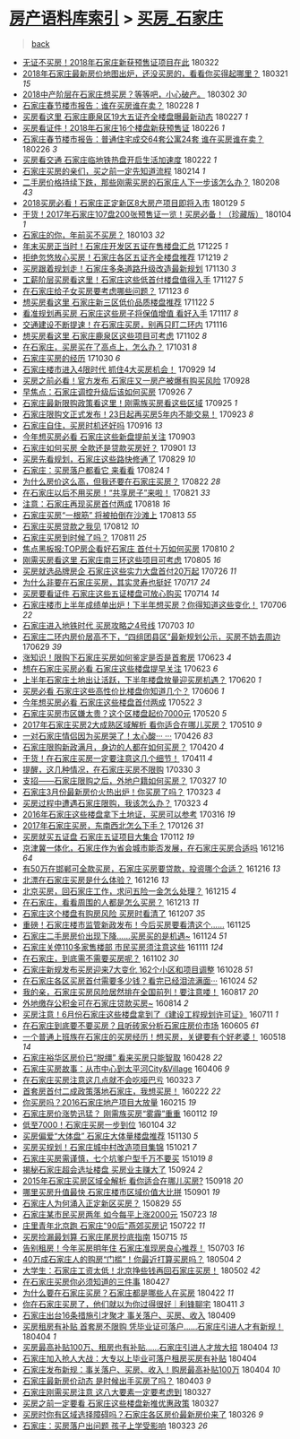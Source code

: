 [房产语料库索引](../../README.md)  > [买房_石家庄](买房_石家庄.md)
====
> [back](../README.md)

- [无证不买房！2018年石家庄新获预售证项目在此](http://jkwz.applinzi.com/ittc/7083289881654854662.html#%E6%97%A0%E8%AF%81%E4%B8%8D%E4%B9%B0%E6%88%BF%EF%BC%812018%E5%B9%B4%E7%9F%B3%E5%AE%B6%E5%BA%84%E6%96%B0%E8%8E%B7%E9%A2%84%E5%94%AE%E8%AF%81%E9%A1%B9%E7%9B%AE%E5%9C%A8%E6%AD%A4) 180322  
- [2018年石家庄最新房价地图出炉，还没买房的，看看你买得起哪里？](http://jkwz.applinzi.com/ittc/7082866276999627792.html#2018%E5%B9%B4%E7%9F%B3%E5%AE%B6%E5%BA%84%E6%9C%80%E6%96%B0%E6%88%BF%E4%BB%B7%E5%9C%B0%E5%9B%BE%E5%87%BA%E7%82%89%EF%BC%8C%E8%BF%98%E6%B2%A1%E4%B9%B0%E6%88%BF%E7%9A%84%EF%BC%8C%E7%9C%8B%E7%9C%8B%E4%BD%A0%E4%B9%B0%E5%BE%97%E8%B5%B7%E5%93%AA%E9%87%8C%EF%BC%9F) 180321 *15* 
- [2018中产阶层在石家庄想买房？等等吧，小心破产。](http://jkwz.applinzi.com/ittc/7075847961949242379.html#2018%E4%B8%AD%E4%BA%A7%E9%98%B6%E5%B1%82%E5%9C%A8%E7%9F%B3%E5%AE%B6%E5%BA%84%E6%83%B3%E4%B9%B0%E6%88%BF%EF%BC%9F%E7%AD%89%E7%AD%89%E5%90%A7%EF%BC%8C%E5%B0%8F%E5%BF%83%E7%A0%B4%E4%BA%A7%E3%80%82) 180302 *30* 
- [石家庄春节楼市报告：谁在买房谁在卖？](http://jkwz.applinzi.com/ittc/7075175558554321931.html#%E7%9F%B3%E5%AE%B6%E5%BA%84%E6%98%A5%E8%8A%82%E6%A5%BC%E5%B8%82%E6%8A%A5%E5%91%8A%EF%BC%9A%E8%B0%81%E5%9C%A8%E4%B9%B0%E6%88%BF%E8%B0%81%E5%9C%A8%E5%8D%96%EF%BC%9F) 180228 *1* 
- [买房看这里 石家庄鹿泉区19大五证齐全楼盘曝最新动态](http://jkwz.applinzi.com/ittc/7074795549620700177.html#%E4%B9%B0%E6%88%BF%E7%9C%8B%E8%BF%99%E9%87%8C+%E7%9F%B3%E5%AE%B6%E5%BA%84%E9%B9%BF%E6%B3%89%E5%8C%BA19%E5%A4%A7%E4%BA%94%E8%AF%81%E9%BD%90%E5%85%A8%E6%A5%BC%E7%9B%98%E6%9B%9D%E6%9C%80%E6%96%B0%E5%8A%A8%E6%80%81) 180227 *1* 
- [买房看证件！2018年石家庄16个楼盘新获预售证](http://jkwz.applinzi.com/ittc/7074337693092021264.html#%E4%B9%B0%E6%88%BF%E7%9C%8B%E8%AF%81%E4%BB%B6%EF%BC%812018%E5%B9%B4%E7%9F%B3%E5%AE%B6%E5%BA%8416%E4%B8%AA%E6%A5%BC%E7%9B%98%E6%96%B0%E8%8E%B7%E9%A2%84%E5%94%AE%E8%AF%81) 180226 *1* 
- [石家庄春节楼市报告：普通住宅成交64套公寓24套 谁在买房谁在卖？](http://jkwz.applinzi.com/ittc/7074291150565671953.html#%E7%9F%B3%E5%AE%B6%E5%BA%84%E6%98%A5%E8%8A%82%E6%A5%BC%E5%B8%82%E6%8A%A5%E5%91%8A%EF%BC%9A%E6%99%AE%E9%80%9A%E4%BD%8F%E5%AE%85%E6%88%90%E4%BA%A464%E5%A5%97%E5%85%AC%E5%AF%9324%E5%A5%97+%E8%B0%81%E5%9C%A8%E4%B9%B0%E6%88%BF%E8%B0%81%E5%9C%A8%E5%8D%96%EF%BC%9F) 180226 *3* 
- [买房看交通 石家庄临地铁热盘开启生活加速度](http://jkwz.applinzi.com/ittc/7072936279027483659.html#%E4%B9%B0%E6%88%BF%E7%9C%8B%E4%BA%A4%E9%80%9A+%E7%9F%B3%E5%AE%B6%E5%BA%84%E4%B8%B4%E5%9C%B0%E9%93%81%E7%83%AD%E7%9B%98%E5%BC%80%E5%90%AF%E7%94%9F%E6%B4%BB%E5%8A%A0%E9%80%9F%E5%BA%A6) 180222 *1* 
- [石家庄买房的亲们，买之前一定先知道流程](http://jkwz.applinzi.com/ittc/7069974461791339537.html#%E7%9F%B3%E5%AE%B6%E5%BA%84%E4%B9%B0%E6%88%BF%E7%9A%84%E4%BA%B2%E4%BB%AC%EF%BC%8C%E4%B9%B0%E4%B9%8B%E5%89%8D%E4%B8%80%E5%AE%9A%E5%85%88%E7%9F%A5%E9%81%93%E6%B5%81%E7%A8%8B) 180214 *1* 
- [二手房价格持续下跌，那些刚需买房的石家庄人下一步该怎么办？](http://jkwz.applinzi.com/ittc/7067826063478883339.html#%E4%BA%8C%E6%89%8B%E6%88%BF%E4%BB%B7%E6%A0%BC%E6%8C%81%E7%BB%AD%E4%B8%8B%E8%B7%8C%EF%BC%8C%E9%82%A3%E4%BA%9B%E5%88%9A%E9%9C%80%E4%B9%B0%E6%88%BF%E7%9A%84%E7%9F%B3%E5%AE%B6%E5%BA%84%E4%BA%BA%E4%B8%8B%E4%B8%80%E6%AD%A5%E8%AF%A5%E6%80%8E%E4%B9%88%E5%8A%9E%EF%BC%9F) 180208 *43* 
- [2018买房必看！石家庄正定新区8大房产项目即将入市](http://jkwz.applinzi.com/ittc/7064023277398131719.html#2018%E4%B9%B0%E6%88%BF%E5%BF%85%E7%9C%8B%EF%BC%81%E7%9F%B3%E5%AE%B6%E5%BA%84%E6%AD%A3%E5%AE%9A%E6%96%B0%E5%8C%BA8%E5%A4%A7%E6%88%BF%E4%BA%A7%E9%A1%B9%E7%9B%AE%E5%8D%B3%E5%B0%86%E5%85%A5%E5%B8%82) 180129 *5* 
- [干货！2017年石家庄107盘200张预售证一览！买房必备！（珍藏版）](http://jkwz.applinzi.com/ittc/7054683181431653382.html#%E5%B9%B2%E8%B4%A7%EF%BC%812017%E5%B9%B4%E7%9F%B3%E5%AE%B6%E5%BA%84107%E7%9B%98200%E5%BC%A0%E9%A2%84%E5%94%AE%E8%AF%81%E4%B8%80%E8%A7%88%EF%BC%81%E4%B9%B0%E6%88%BF%E5%BF%85%E5%A4%87%EF%BC%81%EF%BC%88%E7%8F%8D%E8%97%8F%E7%89%88%EF%BC%89) 180104 *1* 
- [石家庄的你，年前买不买房？](http://jkwz.applinzi.com/ittc/7054244604361049094.html#%E7%9F%B3%E5%AE%B6%E5%BA%84%E7%9A%84%E4%BD%A0%EF%BC%8C%E5%B9%B4%E5%89%8D%E4%B9%B0%E4%B8%8D%E4%B9%B0%E6%88%BF%EF%BC%9F) 180103 *32* 
- [年末买房正当时！石家庄开发区五证在售楼盘汇总](http://jkwz.applinzi.com/ittc/7051070859677008912.html#%E5%B9%B4%E6%9C%AB%E4%B9%B0%E6%88%BF%E6%AD%A3%E5%BD%93%E6%97%B6%EF%BC%81%E7%9F%B3%E5%AE%B6%E5%BA%84%E5%BC%80%E5%8F%91%E5%8C%BA%E4%BA%94%E8%AF%81%E5%9C%A8%E5%94%AE%E6%A5%BC%E7%9B%98%E6%B1%87%E6%80%BB) 171225 *1* 
- [拒绝忽悠放心买房！石家庄各区五证齐全楼盘推荐](http://jkwz.applinzi.com/ittc/7048823679004181521.html#%E6%8B%92%E7%BB%9D%E5%BF%BD%E6%82%A0%E6%94%BE%E5%BF%83%E4%B9%B0%E6%88%BF%EF%BC%81%E7%9F%B3%E5%AE%B6%E5%BA%84%E5%90%84%E5%8C%BA%E4%BA%94%E8%AF%81%E9%BD%90%E5%85%A8%E6%A5%BC%E7%9B%98%E6%8E%A8%E8%8D%90) 171219 *2* 
- [买房跟着规划走！石家庄多条道路升级改造最新规划](http://jkwz.applinzi.com/ittc/7041628067288581136.html#%E4%B9%B0%E6%88%BF%E8%B7%9F%E7%9D%80%E8%A7%84%E5%88%92%E8%B5%B0%EF%BC%81%E7%9F%B3%E5%AE%B6%E5%BA%84%E5%A4%9A%E6%9D%A1%E9%81%93%E8%B7%AF%E5%8D%87%E7%BA%A7%E6%94%B9%E9%80%A0%E6%9C%80%E6%96%B0%E8%A7%84%E5%88%92) 171130 *3* 
- [工薪阶层买房看这里！石家庄这些低首付楼盘值得入手](http://jkwz.applinzi.com/ittc/7040655560427439121.html#%E5%B7%A5%E8%96%AA%E9%98%B6%E5%B1%82%E4%B9%B0%E6%88%BF%E7%9C%8B%E8%BF%99%E9%87%8C%EF%BC%81%E7%9F%B3%E5%AE%B6%E5%BA%84%E8%BF%99%E4%BA%9B%E4%BD%8E%E9%A6%96%E4%BB%98%E6%A5%BC%E7%9B%98%E5%80%BC%E5%BE%97%E5%85%A5%E6%89%8B) 171127 *5* 
- [在石家庄给子女买房要考虑哪些问题？](http://jkwz.applinzi.com/ittc/7039083293742466065.html#%E5%9C%A8%E7%9F%B3%E5%AE%B6%E5%BA%84%E7%BB%99%E5%AD%90%E5%A5%B3%E4%B9%B0%E6%88%BF%E8%A6%81%E8%80%83%E8%99%91%E5%93%AA%E4%BA%9B%E9%97%AE%E9%A2%98%EF%BC%9F) 171123 *6* 
- [想买房看这里 石家庄新三区低价品质楼盘推荐](http://jkwz.applinzi.com/ittc/7038704597034599440.html#%E6%83%B3%E4%B9%B0%E6%88%BF%E7%9C%8B%E8%BF%99%E9%87%8C+%E7%9F%B3%E5%AE%B6%E5%BA%84%E6%96%B0%E4%B8%89%E5%8C%BA%E4%BD%8E%E4%BB%B7%E5%93%81%E8%B4%A8%E6%A5%BC%E7%9B%98%E6%8E%A8%E8%8D%90) 171122 *5* 
- [看准规划再买房 石家庄这些房子将保值增值 看好入手](http://jkwz.applinzi.com/ittc/7036881013102347280.html#%E7%9C%8B%E5%87%86%E8%A7%84%E5%88%92%E5%86%8D%E4%B9%B0%E6%88%BF+%E7%9F%B3%E5%AE%B6%E5%BA%84%E8%BF%99%E4%BA%9B%E6%88%BF%E5%AD%90%E5%B0%86%E4%BF%9D%E5%80%BC%E5%A2%9E%E5%80%BC+%E7%9C%8B%E5%A5%BD%E5%85%A5%E6%89%8B) 171117 *8* 
- [交通建设不断提速！在石家庄买房，别再只盯二环内](http://jkwz.applinzi.com/ittc/7036427613516596241.html#%E4%BA%A4%E9%80%9A%E5%BB%BA%E8%AE%BE%E4%B8%8D%E6%96%AD%E6%8F%90%E9%80%9F%EF%BC%81%E5%9C%A8%E7%9F%B3%E5%AE%B6%E5%BA%84%E4%B9%B0%E6%88%BF%EF%BC%8C%E5%88%AB%E5%86%8D%E5%8F%AA%E7%9B%AF%E4%BA%8C%E7%8E%AF%E5%86%85) 171116  
- [想买房看这里 石家庄鹿泉区这些项目可考虑](http://jkwz.applinzi.com/ittc/7031382784877265937.html#%E6%83%B3%E4%B9%B0%E6%88%BF%E7%9C%8B%E8%BF%99%E9%87%8C+%E7%9F%B3%E5%AE%B6%E5%BA%84%E9%B9%BF%E6%B3%89%E5%8C%BA%E8%BF%99%E4%BA%9B%E9%A1%B9%E7%9B%AE%E5%8F%AF%E8%80%83%E8%99%91) 171102 *8* 
- [在石家庄，买房买在了高点上，怎么办？](http://jkwz.applinzi.com/ittc/7030523857461576721.html#%E5%9C%A8%E7%9F%B3%E5%AE%B6%E5%BA%84%EF%BC%8C%E4%B9%B0%E6%88%BF%E4%B9%B0%E5%9C%A8%E4%BA%86%E9%AB%98%E7%82%B9%E4%B8%8A%EF%BC%8C%E6%80%8E%E4%B9%88%E5%8A%9E%EF%BC%9F) 171031 *8* 
- [石家庄买房的经历](http://jkwz.applinzi.com/ittc/7030349481399288848.html#%E7%9F%B3%E5%AE%B6%E5%BA%84%E4%B9%B0%E6%88%BF%E7%9A%84%E7%BB%8F%E5%8E%86) 171030 *6* 
- [石家庄楼市进入4限时代 抓住4大买房机会！](http://jkwz.applinzi.com/ittc/7018655779543057425.html#%E7%9F%B3%E5%AE%B6%E5%BA%84%E6%A5%BC%E5%B8%82%E8%BF%9B%E5%85%A54%E9%99%90%E6%97%B6%E4%BB%A3+%E6%8A%93%E4%BD%8F4%E5%A4%A7%E4%B9%B0%E6%88%BF%E6%9C%BA%E4%BC%9A%EF%BC%81) 170929 *14* 
- [买房之前必看！官方发布 石家庄又一房产被爆有购买风险](http://jkwz.applinzi.com/ittc/7018362919048446992.html#%E4%B9%B0%E6%88%BF%E4%B9%8B%E5%89%8D%E5%BF%85%E7%9C%8B%EF%BC%81%E5%AE%98%E6%96%B9%E5%8F%91%E5%B8%83+%E7%9F%B3%E5%AE%B6%E5%BA%84%E5%8F%88%E4%B8%80%E6%88%BF%E4%BA%A7%E8%A2%AB%E7%88%86%E6%9C%89%E8%B4%AD%E4%B9%B0%E9%A3%8E%E9%99%A9) 170928  
- [早焦点：石家庄调控升级后该如何买房](http://jkwz.applinzi.com/ittc/7017545201953014801.html#%E6%97%A9%E7%84%A6%E7%82%B9%EF%BC%9A%E7%9F%B3%E5%AE%B6%E5%BA%84%E8%B0%83%E6%8E%A7%E5%8D%87%E7%BA%A7%E5%90%8E%E8%AF%A5%E5%A6%82%E4%BD%95%E4%B9%B0%E6%88%BF) 170926 *7* 
- [石家庄最新限购政策看这里！刚需族买房看这些区域](http://jkwz.applinzi.com/ittc/7017145900588336145.html#%E7%9F%B3%E5%AE%B6%E5%BA%84%E6%9C%80%E6%96%B0%E9%99%90%E8%B4%AD%E6%94%BF%E7%AD%96%E7%9C%8B%E8%BF%99%E9%87%8C%EF%BC%81%E5%88%9A%E9%9C%80%E6%97%8F%E4%B9%B0%E6%88%BF%E7%9C%8B%E8%BF%99%E4%BA%9B%E5%8C%BA%E5%9F%9F) 170925 *1* 
- [石家庄限购文正式发布！23日起再买房5年内不能交易！](http://jkwz.applinzi.com/ittc/7016568967454524432.html#%E7%9F%B3%E5%AE%B6%E5%BA%84%E9%99%90%E8%B4%AD%E6%96%87%E6%AD%A3%E5%BC%8F%E5%8F%91%E5%B8%83%EF%BC%8123%E6%97%A5%E8%B5%B7%E5%86%8D%E4%B9%B0%E6%88%BF5%E5%B9%B4%E5%86%85%E4%B8%8D%E8%83%BD%E4%BA%A4%E6%98%93%EF%BC%81) 170923 *8* 
- [石家庄自住，买房时机还好吗](http://jkwz.applinzi.com/ittc/7014016993924219920.html#%E7%9F%B3%E5%AE%B6%E5%BA%84%E8%87%AA%E4%BD%8F%EF%BC%8C%E4%B9%B0%E6%88%BF%E6%97%B6%E6%9C%BA%E8%BF%98%E5%A5%BD%E5%90%97) 170916 *13* 
- [今年想买房必看 石家庄这些新盘提前关注](http://jkwz.applinzi.com/ittc/7009014442472506385.html#%E4%BB%8A%E5%B9%B4%E6%83%B3%E4%B9%B0%E6%88%BF%E5%BF%85%E7%9C%8B+%E7%9F%B3%E5%AE%B6%E5%BA%84%E8%BF%99%E4%BA%9B%E6%96%B0%E7%9B%98%E6%8F%90%E5%89%8D%E5%85%B3%E6%B3%A8) 170903  
- [石家庄如何买房 全款还是贷款买房好？](http://jkwz.applinzi.com/ittc/7008393171103646737.html#%E7%9F%B3%E5%AE%B6%E5%BA%84%E5%A6%82%E4%BD%95%E4%B9%B0%E6%88%BF+%E5%85%A8%E6%AC%BE%E8%BF%98%E6%98%AF%E8%B4%B7%E6%AC%BE%E4%B9%B0%E6%88%BF%E5%A5%BD%EF%BC%9F) 170901 *13* 
- [买房先看规划，石家庄这些路快修通了](http://jkwz.applinzi.com/ittc/7007245086583424016.html#%E4%B9%B0%E6%88%BF%E5%85%88%E7%9C%8B%E8%A7%84%E5%88%92%EF%BC%8C%E7%9F%B3%E5%AE%B6%E5%BA%84%E8%BF%99%E4%BA%9B%E8%B7%AF%E5%BF%AB%E4%BF%AE%E9%80%9A%E4%BA%86) 170829 *10* 
- [石家庄：买房落户都看它 来看看](http://jkwz.applinzi.com/ittc/7005344448979141648.html#%E7%9F%B3%E5%AE%B6%E5%BA%84%EF%BC%9A%E4%B9%B0%E6%88%BF%E8%90%BD%E6%88%B7%E9%83%BD%E7%9C%8B%E5%AE%83+%E6%9D%A5%E7%9C%8B%E7%9C%8B) 170824 *1* 
- [为什么房价这么高，但我还要在石家庄买房？](http://jkwz.applinzi.com/ittc/7004642957234537489.html#%E4%B8%BA%E4%BB%80%E4%B9%88%E6%88%BF%E4%BB%B7%E8%BF%99%E4%B9%88%E9%AB%98%EF%BC%8C%E4%BD%86%E6%88%91%E8%BF%98%E8%A6%81%E5%9C%A8%E7%9F%B3%E5%AE%B6%E5%BA%84%E4%B9%B0%E6%88%BF%EF%BC%9F) 170822 *28* 
- [在石家庄以后不用买房！“共享房子”来啦！](http://jkwz.applinzi.com/ittc/7004292063057937424.html#%E5%9C%A8%E7%9F%B3%E5%AE%B6%E5%BA%84%E4%BB%A5%E5%90%8E%E4%B8%8D%E7%94%A8%E4%B9%B0%E6%88%BF%EF%BC%81%E2%80%9C%E5%85%B1%E4%BA%AB%E6%88%BF%E5%AD%90%E2%80%9D%E6%9D%A5%E5%95%A6%EF%BC%81) 170821 *33* 
- [注意：石家庄再现买房首付两成](http://jkwz.applinzi.com/ittc/7003106084565550096.html#%E6%B3%A8%E6%84%8F%EF%BC%9A%E7%9F%B3%E5%AE%B6%E5%BA%84%E5%86%8D%E7%8E%B0%E4%B9%B0%E6%88%BF%E9%A6%96%E4%BB%98%E4%B8%A4%E6%88%90) 170818 *16* 
- [石家庄买房“一根筋” 将被拍倒在沙滩上](http://jkwz.applinzi.com/ittc/7001270247678805008.html#%E7%9F%B3%E5%AE%B6%E5%BA%84%E4%B9%B0%E6%88%BF%E2%80%9C%E4%B8%80%E6%A0%B9%E7%AD%8B%E2%80%9D+%E5%B0%86%E8%A2%AB%E6%8B%8D%E5%80%92%E5%9C%A8%E6%B2%99%E6%BB%A9%E4%B8%8A) 170813 *55* 
- [石家庄买房贷款之我见](http://jkwz.applinzi.com/ittc/7000579756599542801.html#%E7%9F%B3%E5%AE%B6%E5%BA%84%E4%B9%B0%E6%88%BF%E8%B4%B7%E6%AC%BE%E4%B9%8B%E6%88%91%E8%A7%81) 170812 *10* 
- [石家庄买房到时候了吗？](http://jkwz.applinzi.com/ittc/7000552840928691216.html#%E7%9F%B3%E5%AE%B6%E5%BA%84%E4%B9%B0%E6%88%BF%E5%88%B0%E6%97%B6%E5%80%99%E4%BA%86%E5%90%97%EF%BC%9F) 170811 *25* 
- [焦点黑板报:TOP房企看好石家庄 首付十万如何买房](http://jkwz.applinzi.com/ittc/7000217709126878224.html#%E7%84%A6%E7%82%B9%E9%BB%91%E6%9D%BF%E6%8A%A5%3ATOP%E6%88%BF%E4%BC%81%E7%9C%8B%E5%A5%BD%E7%9F%B3%E5%AE%B6%E5%BA%84+%E9%A6%96%E4%BB%98%E5%8D%81%E4%B8%87%E5%A6%82%E4%BD%95%E4%B9%B0%E6%88%BF) 170810 *2* 
- [刚需买房看这里 石家庄南三环这些项目可考虑](http://jkwz.applinzi.com/ittc/6998329826132624401.html#%E5%88%9A%E9%9C%80%E4%B9%B0%E6%88%BF%E7%9C%8B%E8%BF%99%E9%87%8C+%E7%9F%B3%E5%AE%B6%E5%BA%84%E5%8D%97%E4%B8%89%E7%8E%AF%E8%BF%99%E4%BA%9B%E9%A1%B9%E7%9B%AE%E5%8F%AF%E8%80%83%E8%99%91) 170805 *16* 
- [买房就选品牌房企 石家庄这些实力大盘首付20万起](http://jkwz.applinzi.com/ittc/6994619226013565968.html#%E4%B9%B0%E6%88%BF%E5%B0%B1%E9%80%89%E5%93%81%E7%89%8C%E6%88%BF%E4%BC%81+%E7%9F%B3%E5%AE%B6%E5%BA%84%E8%BF%99%E4%BA%9B%E5%AE%9E%E5%8A%9B%E5%A4%A7%E7%9B%98%E9%A6%96%E4%BB%9820%E4%B8%87%E8%B5%B7) 170726 *11* 
- [为什么非要在石家庄买房，其实灵寿也挺好](http://jkwz.applinzi.com/ittc/6991253666571748368.html#%E4%B8%BA%E4%BB%80%E4%B9%88%E9%9D%9E%E8%A6%81%E5%9C%A8%E7%9F%B3%E5%AE%B6%E5%BA%84%E4%B9%B0%E6%88%BF%EF%BC%8C%E5%85%B6%E5%AE%9E%E7%81%B5%E5%AF%BF%E4%B9%9F%E6%8C%BA%E5%A5%BD) 170717 *24* 
- [买房要看证件 石家庄这些五证楼盘可放心购买](http://jkwz.applinzi.com/ittc/6990090787621438481.html#%E4%B9%B0%E6%88%BF%E8%A6%81%E7%9C%8B%E8%AF%81%E4%BB%B6+%E7%9F%B3%E5%AE%B6%E5%BA%84%E8%BF%99%E4%BA%9B%E4%BA%94%E8%AF%81%E6%A5%BC%E7%9B%98%E5%8F%AF%E6%94%BE%E5%BF%83%E8%B4%AD%E4%B9%B0) 170714 *14* 
- [石家庄楼市上半年成绩单出炉！下半年想买房？你得知道这些变化！](http://jkwz.applinzi.com/ittc/6987148999654900752.html#%E7%9F%B3%E5%AE%B6%E5%BA%84%E6%A5%BC%E5%B8%82%E4%B8%8A%E5%8D%8A%E5%B9%B4%E6%88%90%E7%BB%A9%E5%8D%95%E5%87%BA%E7%82%89%EF%BC%81%E4%B8%8B%E5%8D%8A%E5%B9%B4%E6%83%B3%E4%B9%B0%E6%88%BF%EF%BC%9F%E4%BD%A0%E5%BE%97%E7%9F%A5%E9%81%93%E8%BF%99%E4%BA%9B%E5%8F%98%E5%8C%96%EF%BC%81) 170706 *22* 
- [石家庄进入地铁时代 买房攻略之4号线](http://jkwz.applinzi.com/ittc/6985856083103843332.html#%E7%9F%B3%E5%AE%B6%E5%BA%84%E8%BF%9B%E5%85%A5%E5%9C%B0%E9%93%81%E6%97%B6%E4%BB%A3+%E4%B9%B0%E6%88%BF%E6%94%BB%E7%95%A5%E4%B9%8B4%E5%8F%B7%E7%BA%BF) 170703 *10* 
- [石家庄二环内房价居高不下，“四组团县区”最新规划公示，买房不妨去周边](http://jkwz.applinzi.com/ittc/6984524784367830020.html#%E7%9F%B3%E5%AE%B6%E5%BA%84%E4%BA%8C%E7%8E%AF%E5%86%85%E6%88%BF%E4%BB%B7%E5%B1%85%E9%AB%98%E4%B8%8D%E4%B8%8B%EF%BC%8C%E2%80%9C%E5%9B%9B%E7%BB%84%E5%9B%A2%E5%8E%BF%E5%8C%BA%E2%80%9D%E6%9C%80%E6%96%B0%E8%A7%84%E5%88%92%E5%85%AC%E7%A4%BA%EF%BC%8C%E4%B9%B0%E6%88%BF%E4%B8%8D%E5%A6%A8%E5%8E%BB%E5%91%A8%E8%BE%B9) 170629 *39* 
- [涨知识！限购下石家庄买房如何鉴定是否是首套房](http://jkwz.applinzi.com/ittc/6982394027126031364.html#%E6%B6%A8%E7%9F%A5%E8%AF%86%EF%BC%81%E9%99%90%E8%B4%AD%E4%B8%8B%E7%9F%B3%E5%AE%B6%E5%BA%84%E4%B9%B0%E6%88%BF%E5%A6%82%E4%BD%95%E9%89%B4%E5%AE%9A%E6%98%AF%E5%90%A6%E6%98%AF%E9%A6%96%E5%A5%97%E6%88%BF) 170623 *4* 
- [想在石家庄买房必看 石家庄这些楼盘提早关注](http://jkwz.applinzi.com/ittc/6982286542872511492.html#%E6%83%B3%E5%9C%A8%E7%9F%B3%E5%AE%B6%E5%BA%84%E4%B9%B0%E6%88%BF%E5%BF%85%E7%9C%8B+%E7%9F%B3%E5%AE%B6%E5%BA%84%E8%BF%99%E4%BA%9B%E6%A5%BC%E7%9B%98%E6%8F%90%E6%97%A9%E5%85%B3%E6%B3%A8) 170623 *6* 
- [上半年石家庄土地出让活跃，下半年楼盘放量迎买房机遇？](http://jkwz.applinzi.com/ittc/6981300683331339269.html#%E4%B8%8A%E5%8D%8A%E5%B9%B4%E7%9F%B3%E5%AE%B6%E5%BA%84%E5%9C%9F%E5%9C%B0%E5%87%BA%E8%AE%A9%E6%B4%BB%E8%B7%83%EF%BC%8C%E4%B8%8B%E5%8D%8A%E5%B9%B4%E6%A5%BC%E7%9B%98%E6%94%BE%E9%87%8F%E8%BF%8E%E4%B9%B0%E6%88%BF%E6%9C%BA%E9%81%87%EF%BC%9F) 170620 *1* 
- [买房必看 石家庄这些高性价比楼盘你知道几个？](http://jkwz.applinzi.com/ittc/6975987835772339205.html#%E4%B9%B0%E6%88%BF%E5%BF%85%E7%9C%8B+%E7%9F%B3%E5%AE%B6%E5%BA%84%E8%BF%99%E4%BA%9B%E9%AB%98%E6%80%A7%E4%BB%B7%E6%AF%94%E6%A5%BC%E7%9B%98%E4%BD%A0%E7%9F%A5%E9%81%93%E5%87%A0%E4%B8%AA%EF%BC%9F) 170606 *1* 
- [今年想买房必看 石家庄这些楼盘首付两成](http://jkwz.applinzi.com/ittc/6970409172850967557.html#%E4%BB%8A%E5%B9%B4%E6%83%B3%E4%B9%B0%E6%88%BF%E5%BF%85%E7%9C%8B+%E7%9F%B3%E5%AE%B6%E5%BA%84%E8%BF%99%E4%BA%9B%E6%A5%BC%E7%9B%98%E9%A6%96%E4%BB%98%E4%B8%A4%E6%88%90) 170522 *3* 
- [石家庄买房市区嫌太贵？这个区楼盘起价7000元](http://jkwz.applinzi.com/ittc/6969654978950988804.html#%E7%9F%B3%E5%AE%B6%E5%BA%84%E4%B9%B0%E6%88%BF%E5%B8%82%E5%8C%BA%E5%AB%8C%E5%A4%AA%E8%B4%B5%EF%BC%9F%E8%BF%99%E4%B8%AA%E5%8C%BA%E6%A5%BC%E7%9B%98%E8%B5%B7%E4%BB%B77000%E5%85%83) 170520 *5* 
- [2017年石家庄买房2大成熟区域解析 看你适合在哪儿买房？](http://jkwz.applinzi.com/ittc/6966044522814374917.html#2017%E5%B9%B4%E7%9F%B3%E5%AE%B6%E5%BA%84%E4%B9%B0%E6%88%BF2%E5%A4%A7%E6%88%90%E7%86%9F%E5%8C%BA%E5%9F%9F%E8%A7%A3%E6%9E%90+%E7%9C%8B%E4%BD%A0%E9%80%82%E5%90%88%E5%9C%A8%E5%93%AA%E5%84%BF%E4%B9%B0%E6%88%BF%EF%BC%9F) 170510 *9* 
- [一对石家庄情侣因为买房哭了！太心酸··· ···](http://jkwz.applinzi.com/ittc/6960900604137325573.html#%E4%B8%80%E5%AF%B9%E7%9F%B3%E5%AE%B6%E5%BA%84%E6%83%85%E4%BE%A3%E5%9B%A0%E4%B8%BA%E4%B9%B0%E6%88%BF%E5%93%AD%E4%BA%86%EF%BC%81%E5%A4%AA%E5%BF%83%E9%85%B8%C2%B7%C2%B7%C2%B7+%C2%B7%C2%B7%C2%B7) 170426 *83* 
- [石家庄限购新政满月，身边的人都在如何买房？](http://jkwz.applinzi.com/ittc/6958565469417112580.html#%E7%9F%B3%E5%AE%B6%E5%BA%84%E9%99%90%E8%B4%AD%E6%96%B0%E6%94%BF%E6%BB%A1%E6%9C%88%EF%BC%8C%E8%BA%AB%E8%BE%B9%E7%9A%84%E4%BA%BA%E9%83%BD%E5%9C%A8%E5%A6%82%E4%BD%95%E4%B9%B0%E6%88%BF%EF%BC%9F) 170420 *4* 
- [干货！在石家庄买房一定要注意这几个细节！](http://jkwz.applinzi.com/ittc/6955221469578658821.html#%E5%B9%B2%E8%B4%A7%EF%BC%81%E5%9C%A8%E7%9F%B3%E5%AE%B6%E5%BA%84%E4%B9%B0%E6%88%BF%E4%B8%80%E5%AE%9A%E8%A6%81%E6%B3%A8%E6%84%8F%E8%BF%99%E5%87%A0%E4%B8%AA%E7%BB%86%E8%8A%82%EF%BC%81) 170411 *4* 
- [提醒，这几种情况，在石家庄买房不限购](http://jkwz.applinzi.com/ittc/6950782153418867716.html#%E6%8F%90%E9%86%92%EF%BC%8C%E8%BF%99%E5%87%A0%E7%A7%8D%E6%83%85%E5%86%B5%EF%BC%8C%E5%9C%A8%E7%9F%B3%E5%AE%B6%E5%BA%84%E4%B9%B0%E6%88%BF%E4%B8%8D%E9%99%90%E8%B4%AD) 170330 *3* 
- [支招——石家庄限购之后，外地户籍如何买房？](http://jkwz.applinzi.com/ittc/6949653161563390981.html#%E6%94%AF%E6%8B%9B%E2%80%94%E2%80%94%E7%9F%B3%E5%AE%B6%E5%BA%84%E9%99%90%E8%B4%AD%E4%B9%8B%E5%90%8E%EF%BC%8C%E5%A4%96%E5%9C%B0%E6%88%B7%E7%B1%8D%E5%A6%82%E4%BD%95%E4%B9%B0%E6%88%BF%EF%BC%9F) 170327 *10* 
- [石家庄3月份最新房价火热出炉！你买房了吗？](http://jkwz.applinzi.com/ittc/6948277036899632133.html#%E7%9F%B3%E5%AE%B6%E5%BA%843%E6%9C%88%E4%BB%BD%E6%9C%80%E6%96%B0%E6%88%BF%E4%BB%B7%E7%81%AB%E7%83%AD%E5%87%BA%E7%82%89%EF%BC%81%E4%BD%A0%E4%B9%B0%E6%88%BF%E4%BA%86%E5%90%97%EF%BC%9F) 170323 *4* 
- [买房过程中遭遇石家庄限购，我该怎么办？](http://jkwz.applinzi.com/ittc/6948146393234539525.html#%E4%B9%B0%E6%88%BF%E8%BF%87%E7%A8%8B%E4%B8%AD%E9%81%AD%E9%81%87%E7%9F%B3%E5%AE%B6%E5%BA%84%E9%99%90%E8%B4%AD%EF%BC%8C%E6%88%91%E8%AF%A5%E6%80%8E%E4%B9%88%E5%8A%9E%EF%BC%9F) 170323 *4* 
- [2016年石家庄这些楼盘拿下土地证，买房可以参考](http://jkwz.applinzi.com/ittc/6945585116792488965.html#2016%E5%B9%B4%E7%9F%B3%E5%AE%B6%E5%BA%84%E8%BF%99%E4%BA%9B%E6%A5%BC%E7%9B%98%E6%8B%BF%E4%B8%8B%E5%9C%9F%E5%9C%B0%E8%AF%81%EF%BC%8C%E4%B9%B0%E6%88%BF%E5%8F%AF%E4%BB%A5%E5%8F%82%E8%80%83) 170316 *19* 
- [2017年石家庄买房，东南西北怎么下手？](http://jkwz.applinzi.com/ittc/6927421349323867141.html#2017%E5%B9%B4%E7%9F%B3%E5%AE%B6%E5%BA%84%E4%B9%B0%E6%88%BF%EF%BC%8C%E4%B8%9C%E5%8D%97%E8%A5%BF%E5%8C%97%E6%80%8E%E4%B9%88%E4%B8%8B%E6%89%8B%EF%BC%9F) 170126 *31* 
- [买房就买五证盘 石家庄五证项目大集合](http://jkwz.applinzi.com/ittc/6922173473794556932.html#%E4%B9%B0%E6%88%BF%E5%B0%B1%E4%B9%B0%E4%BA%94%E8%AF%81%E7%9B%98+%E7%9F%B3%E5%AE%B6%E5%BA%84%E4%BA%94%E8%AF%81%E9%A1%B9%E7%9B%AE%E5%A4%A7%E9%9B%86%E5%90%88) 170112 *19* 
- [京津冀一体化，石家庄作为省会城市能否发展，在石家庄买房合适吗](http://jkwz.applinzi.com/ittc/6912174522320290821.html#%E4%BA%AC%E6%B4%A5%E5%86%80%E4%B8%80%E4%BD%93%E5%8C%96%EF%BC%8C%E7%9F%B3%E5%AE%B6%E5%BA%84%E4%BD%9C%E4%B8%BA%E7%9C%81%E4%BC%9A%E5%9F%8E%E5%B8%82%E8%83%BD%E5%90%A6%E5%8F%91%E5%B1%95%EF%BC%8C%E5%9C%A8%E7%9F%B3%E5%AE%B6%E5%BA%84%E4%B9%B0%E6%88%BF%E5%90%88%E9%80%82%E5%90%97) 161216 *64* 
- [有50万在邯郸可全款买房，石家庄买房要贷款，投资哪个合适？](http://jkwz.applinzi.com/ittc/6912172979177128965.html#%E6%9C%8950%E4%B8%87%E5%9C%A8%E9%82%AF%E9%83%B8%E5%8F%AF%E5%85%A8%E6%AC%BE%E4%B9%B0%E6%88%BF%EF%BC%8C%E7%9F%B3%E5%AE%B6%E5%BA%84%E4%B9%B0%E6%88%BF%E8%A6%81%E8%B4%B7%E6%AC%BE%EF%BC%8C%E6%8A%95%E8%B5%84%E5%93%AA%E4%B8%AA%E5%90%88%E9%80%82%EF%BC%9F) 161216 *13* 
- [北漂在石家庄买房是什么体验？](http://jkwz.applinzi.com/ittc/6912172185631589380.html#%E5%8C%97%E6%BC%82%E5%9C%A8%E7%9F%B3%E5%AE%B6%E5%BA%84%E4%B9%B0%E6%88%BF%E6%98%AF%E4%BB%80%E4%B9%88%E4%BD%93%E9%AA%8C%EF%BC%9F) 161216 *13* 
- [北京买房，回石家庄工作，求问五险一金怎么处理？](http://jkwz.applinzi.com/ittc/6911812406744712196.html#%E5%8C%97%E4%BA%AC%E4%B9%B0%E6%88%BF%EF%BC%8C%E5%9B%9E%E7%9F%B3%E5%AE%B6%E5%BA%84%E5%B7%A5%E4%BD%9C%EF%BC%8C%E6%B1%82%E9%97%AE%E4%BA%94%E9%99%A9%E4%B8%80%E9%87%91%E6%80%8E%E4%B9%88%E5%A4%84%E7%90%86%EF%BC%9F) 161215 *4* 
- [在石家庄，看看周围的人都是怎么买房？](http://jkwz.applinzi.com/ittc/6911152004339860485.html#%E5%9C%A8%E7%9F%B3%E5%AE%B6%E5%BA%84%EF%BC%8C%E7%9C%8B%E7%9C%8B%E5%91%A8%E5%9B%B4%E7%9A%84%E4%BA%BA%E9%83%BD%E6%98%AF%E6%80%8E%E4%B9%88%E4%B9%B0%E6%88%BF%EF%BC%9F) 161213 *11* 
- [石家庄这个楼盘有购房风险 买房时看清了](http://jkwz.applinzi.com/ittc/6909012648812610565.html#%E7%9F%B3%E5%AE%B6%E5%BA%84%E8%BF%99%E4%B8%AA%E6%A5%BC%E7%9B%98%E6%9C%89%E8%B4%AD%E6%88%BF%E9%A3%8E%E9%99%A9+%E4%B9%B0%E6%88%BF%E6%97%B6%E7%9C%8B%E6%B8%85%E4%BA%86) 161207 *35* 
- [重磅！石家庄楼市监管新政发布！今后买房要看清这个……](http://jkwz.applinzi.com/ittc/6904391307534795780.html#%E9%87%8D%E7%A3%85%EF%BC%81%E7%9F%B3%E5%AE%B6%E5%BA%84%E6%A5%BC%E5%B8%82%E7%9B%91%E7%AE%A1%E6%96%B0%E6%94%BF%E5%8F%91%E5%B8%83%EF%BC%81%E4%BB%8A%E5%90%8E%E4%B9%B0%E6%88%BF%E8%A6%81%E7%9C%8B%E6%B8%85%E8%BF%99%E4%B8%AA%E2%80%A6%E2%80%A6) 161125  
- [石家庄二手房房价出现下降……买房买的是机遇~](http://jkwz.applinzi.com/ittc/6904057889458488325.html#%E7%9F%B3%E5%AE%B6%E5%BA%84%E4%BA%8C%E6%89%8B%E6%88%BF%E6%88%BF%E4%BB%B7%E5%87%BA%E7%8E%B0%E4%B8%8B%E9%99%8D%E2%80%A6%E2%80%A6%E4%B9%B0%E6%88%BF%E4%B9%B0%E7%9A%84%E6%98%AF%E6%9C%BA%E9%81%87%7E) 161124 *51* 
- [石家庄关停110多家售楼部 市民买房须注意这些](http://jkwz.applinzi.com/ittc/6899295090492572677.html#%E7%9F%B3%E5%AE%B6%E5%BA%84%E5%85%B3%E5%81%9C110%E5%A4%9A%E5%AE%B6%E5%94%AE%E6%A5%BC%E9%83%A8+%E5%B8%82%E6%B0%91%E4%B9%B0%E6%88%BF%E9%A1%BB%E6%B3%A8%E6%84%8F%E8%BF%99%E4%BA%9B) 161111 *124* 
- [在石家庄，到底需不需要买房呢？](http://jkwz.applinzi.com/ittc/6895943442017813508.html#%E5%9C%A8%E7%9F%B3%E5%AE%B6%E5%BA%84%EF%BC%8C%E5%88%B0%E5%BA%95%E9%9C%80%E4%B8%8D%E9%9C%80%E8%A6%81%E4%B9%B0%E6%88%BF%E5%91%A2%EF%BC%9F) 161102 *30* 
- [石家庄新规发布买房迎来7大变化 162个小区和项目调整](http://jkwz.applinzi.com/ittc/6894040187293664261.html#%E7%9F%B3%E5%AE%B6%E5%BA%84%E6%96%B0%E8%A7%84%E5%8F%91%E5%B8%83%E4%B9%B0%E6%88%BF%E8%BF%8E%E6%9D%A57%E5%A4%A7%E5%8F%98%E5%8C%96+162%E4%B8%AA%E5%B0%8F%E5%8C%BA%E5%92%8C%E9%A1%B9%E7%9B%AE%E8%B0%83%E6%95%B4) 161028 *51* 
- [在石家庄各区买房首付需要多少钱？看完已经泪流满面···](http://jkwz.applinzi.com/ittc/6892575996804334597.html#%E5%9C%A8%E7%9F%B3%E5%AE%B6%E5%BA%84%E5%90%84%E5%8C%BA%E4%B9%B0%E6%88%BF%E9%A6%96%E4%BB%98%E9%9C%80%E8%A6%81%E5%A4%9A%E5%B0%91%E9%92%B1%EF%BC%9F%E7%9C%8B%E5%AE%8C%E5%B7%B2%E7%BB%8F%E6%B3%AA%E6%B5%81%E6%BB%A1%E9%9D%A2%C2%B7%C2%B7%C2%B7) 161024 *52* 
- [我的亲，石家庄买房风险居然排在全国前列！要注意喽！](http://jkwz.applinzi.com/ittc/6867359825670964228.html#%E6%88%91%E7%9A%84%E4%BA%B2%EF%BC%8C%E7%9F%B3%E5%AE%B6%E5%BA%84%E4%B9%B0%E6%88%BF%E9%A3%8E%E9%99%A9%E5%B1%85%E7%84%B6%E6%8E%92%E5%9C%A8%E5%85%A8%E5%9B%BD%E5%89%8D%E5%88%97%EF%BC%81%E8%A6%81%E6%B3%A8%E6%84%8F%E5%96%BD%EF%BC%81) 160817 *20* 
- [外地缴存公积金可在石家庄贷款买房~](http://jkwz.applinzi.com/ittc/6866186290185372676.html#%E5%A4%96%E5%9C%B0%E7%BC%B4%E5%AD%98%E5%85%AC%E7%A7%AF%E9%87%91%E5%8F%AF%E5%9C%A8%E7%9F%B3%E5%AE%B6%E5%BA%84%E8%B4%B7%E6%AC%BE%E4%B9%B0%E6%88%BF%7E) 160814 *2* 
- [买房注意！6月份石家庄这些楼盘拿到了《建设工程规划许可证》](http://jkwz.applinzi.com/ittc/6853539189022524420.html#%E4%B9%B0%E6%88%BF%E6%B3%A8%E6%84%8F%EF%BC%816%E6%9C%88%E4%BB%BD%E7%9F%B3%E5%AE%B6%E5%BA%84%E8%BF%99%E4%BA%9B%E6%A5%BC%E7%9B%98%E6%8B%BF%E5%88%B0%E4%BA%86%E3%80%8A%E5%BB%BA%E8%AE%BE%E5%B7%A5%E7%A8%8B%E8%A7%84%E5%88%92%E8%AE%B8%E5%8F%AF%E8%AF%81%E3%80%8B) 160711 *1* 
- [在石家庄到底要不要买房？且听砖家分析石家庄房价市场](http://jkwz.applinzi.com/ittc/6840307385897583620.html#%E5%9C%A8%E7%9F%B3%E5%AE%B6%E5%BA%84%E5%88%B0%E5%BA%95%E8%A6%81%E4%B8%8D%E8%A6%81%E4%B9%B0%E6%88%BF%EF%BC%9F%E4%B8%94%E5%90%AC%E7%A0%96%E5%AE%B6%E5%88%86%E6%9E%90%E7%9F%B3%E5%AE%B6%E5%BA%84%E6%88%BF%E4%BB%B7%E5%B8%82%E5%9C%BA) 160605 *61* 
- [一个普通上班族在石家庄的买房经历！想买房，关键要有个好老婆！](http://jkwz.applinzi.com/ittc/6833554306971993093.html#%E4%B8%80%E4%B8%AA%E6%99%AE%E9%80%9A%E4%B8%8A%E7%8F%AD%E6%97%8F%E5%9C%A8%E7%9F%B3%E5%AE%B6%E5%BA%84%E7%9A%84%E4%B9%B0%E6%88%BF%E7%BB%8F%E5%8E%86%EF%BC%81%E6%83%B3%E4%B9%B0%E6%88%BF%EF%BC%8C%E5%85%B3%E9%94%AE%E8%A6%81%E6%9C%89%E4%B8%AA%E5%A5%BD%E8%80%81%E5%A9%86%EF%BC%81) 160518 *14* 
- [石家庄裕华区房价已“脱缰” 看来买房只能智取](http://jkwz.applinzi.com/ittc/6826126025196831749.html#%E7%9F%B3%E5%AE%B6%E5%BA%84%E8%A3%95%E5%8D%8E%E5%8C%BA%E6%88%BF%E4%BB%B7%E5%B7%B2%E2%80%9C%E8%84%B1%E7%BC%B0%E2%80%9D+%E7%9C%8B%E6%9D%A5%E4%B9%B0%E6%88%BF%E5%8F%AA%E8%83%BD%E6%99%BA%E5%8F%96) 160428 *22* 
- [石家庄买房故事：从市中心到太平河City&amp;Village](http://jkwz.applinzi.com/ittc/6818073406582817796.html#%E7%9F%B3%E5%AE%B6%E5%BA%84%E4%B9%B0%E6%88%BF%E6%95%85%E4%BA%8B%EF%BC%9A%E4%BB%8E%E5%B8%82%E4%B8%AD%E5%BF%83%E5%88%B0%E5%A4%AA%E5%B9%B3%E6%B2%B3City%26amp%3BVillage) 160406 *9* 
- [在石家庄买房注意这几点就不会吃哑巴亏](http://jkwz.applinzi.com/ittc/6812859590014141444.html#%E5%9C%A8%E7%9F%B3%E5%AE%B6%E5%BA%84%E4%B9%B0%E6%88%BF%E6%B3%A8%E6%84%8F%E8%BF%99%E5%87%A0%E7%82%B9%E5%B0%B1%E4%B8%8D%E4%BC%9A%E5%90%83%E5%93%91%E5%B7%B4%E4%BA%8F) 160323 *7* 
- [首套房首付二成政策落地石家庄，我想买房！](http://jkwz.applinzi.com/ittc/6801675107185460228.html#%E9%A6%96%E5%A5%97%E6%88%BF%E9%A6%96%E4%BB%98%E4%BA%8C%E6%88%90%E6%94%BF%E7%AD%96%E8%90%BD%E5%9C%B0%E7%9F%B3%E5%AE%B6%E5%BA%84%EF%BC%8C%E6%88%91%E6%83%B3%E4%B9%B0%E6%88%BF%EF%BC%81) 160222 *22* 
- [你买房吗？2016石家庄地产项目大放量](http://jkwz.applinzi.com/ittc/6799064748943475717.html#%E4%BD%A0%E4%B9%B0%E6%88%BF%E5%90%97%EF%BC%9F2016%E7%9F%B3%E5%AE%B6%E5%BA%84%E5%9C%B0%E4%BA%A7%E9%A1%B9%E7%9B%AE%E5%A4%A7%E6%94%BE%E9%87%8F) 160215 *19* 
- [石家庄房价涨势迅猛？ 刚需族买房“雾霾”重重](http://jkwz.applinzi.com/ittc/6786467402527278084.html#%E7%9F%B3%E5%AE%B6%E5%BA%84%E6%88%BF%E4%BB%B7%E6%B6%A8%E5%8A%BF%E8%BF%85%E7%8C%9B%EF%BC%9F+%E5%88%9A%E9%9C%80%E6%97%8F%E4%B9%B0%E6%88%BF%E2%80%9C%E9%9B%BE%E9%9C%BE%E2%80%9D%E9%87%8D%E9%87%8D) 160112 *19* 
- [低至7000！石家庄买房一步到位](http://jkwz.applinzi.com/ittc/6783568750871839748.html#%E4%BD%8E%E8%87%B37000%EF%BC%81%E7%9F%B3%E5%AE%B6%E5%BA%84%E4%B9%B0%E6%88%BF%E4%B8%80%E6%AD%A5%E5%88%B0%E4%BD%8D) 160104 *32* 
- [买房偏爱“大体盘” 石家庄大体量楼盘推荐](http://jkwz.applinzi.com/ittc/6770508074943251460.html#%E4%B9%B0%E6%88%BF%E5%81%8F%E7%88%B1%E2%80%9C%E5%A4%A7%E4%BD%93%E7%9B%98%E2%80%9D+%E7%9F%B3%E5%AE%B6%E5%BA%84%E5%A4%A7%E4%BD%93%E9%87%8F%E6%A5%BC%E7%9B%98%E6%8E%A8%E8%8D%90) 151130 *5* 
- [买房买规划！石家庄城中村改造项目集锦](http://jkwz.applinzi.com/ittc/6755666528345277444.html#%E4%B9%B0%E6%88%BF%E4%B9%B0%E8%A7%84%E5%88%92%EF%BC%81%E7%9F%B3%E5%AE%B6%E5%BA%84%E5%9F%8E%E4%B8%AD%E6%9D%91%E6%94%B9%E9%80%A0%E9%A1%B9%E7%9B%AE%E9%9B%86%E9%94%A6) 151021 *7* 
- [石家庄买房需谨慎，七个坑爹户型千万不要买](http://jkwz.applinzi.com/ittc/6754909076502791173.html#%E7%9F%B3%E5%AE%B6%E5%BA%84%E4%B9%B0%E6%88%BF%E9%9C%80%E8%B0%A8%E6%85%8E%EF%BC%8C%E4%B8%83%E4%B8%AA%E5%9D%91%E7%88%B9%E6%88%B7%E5%9E%8B%E5%8D%83%E4%B8%87%E4%B8%8D%E8%A6%81%E4%B9%B0) 151019 *8* 
- [揭秘石家庄超会选址楼盘 买房业主赚大了](http://jkwz.applinzi.com/ittc/6745652120604148741.html#%E6%8F%AD%E7%A7%98%E7%9F%B3%E5%AE%B6%E5%BA%84%E8%B6%85%E4%BC%9A%E9%80%89%E5%9D%80%E6%A5%BC%E7%9B%98+%E4%B9%B0%E6%88%BF%E4%B8%9A%E4%B8%BB%E8%B5%9A%E5%A4%A7%E4%BA%86) 150924 *2* 
- [2015年石家庄买房区域全解析 看你适合在哪儿买房?](http://jkwz.applinzi.com/ittc/6743378210299249668.html#2015%E5%B9%B4%E7%9F%B3%E5%AE%B6%E5%BA%84%E4%B9%B0%E6%88%BF%E5%8C%BA%E5%9F%9F%E5%85%A8%E8%A7%A3%E6%9E%90+%E7%9C%8B%E4%BD%A0%E9%80%82%E5%90%88%E5%9C%A8%E5%93%AA%E5%84%BF%E4%B9%B0%E6%88%BF%3F) 150918 *20* 
- [哪里买房升值最快 石家庄楼市区域价值大比拼](http://jkwz.applinzi.com/ittc/6737106540138955780.html#%E5%93%AA%E9%87%8C%E4%B9%B0%E6%88%BF%E5%8D%87%E5%80%BC%E6%9C%80%E5%BF%AB+%E7%9F%B3%E5%AE%B6%E5%BA%84%E6%A5%BC%E5%B8%82%E5%8C%BA%E5%9F%9F%E4%BB%B7%E5%80%BC%E5%A4%A7%E6%AF%94%E6%8B%BC) 150901 *19* 
- [石家庄人为何涌入正定新区买房？](http://jkwz.applinzi.com/ittc/6735630630463112196.html#%E7%9F%B3%E5%AE%B6%E5%BA%84%E4%BA%BA%E4%B8%BA%E4%BD%95%E6%B6%8C%E5%85%A5%E6%AD%A3%E5%AE%9A%E6%96%B0%E5%8C%BA%E4%B9%B0%E6%88%BF%EF%BC%9F) 150829 *55* 
- [石家庄某市民买房两年 如今每平上涨2000元](http://jkwz.applinzi.com/ittc/547650615227355055.html#%E7%9F%B3%E5%AE%B6%E5%BA%84%E6%9F%90%E5%B8%82%E6%B0%91%E4%B9%B0%E6%88%BF%E4%B8%A4%E5%B9%B4+%E5%A6%82%E4%BB%8A%E6%AF%8F%E5%B9%B3%E4%B8%8A%E6%B6%A82000%E5%85%83) 150723 *18* 
- [庄里青年北京跑 石家庄&quot;90后&quot;燕郊买房记](http://jkwz.applinzi.com/ittc/547650614945348298.html#%E5%BA%84%E9%87%8C%E9%9D%92%E5%B9%B4%E5%8C%97%E4%BA%AC%E8%B7%91+%E7%9F%B3%E5%AE%B6%E5%BA%84%26quot%3B90%E5%90%8E%26quot%3B%E7%87%95%E9%83%8A%E4%B9%B0%E6%88%BF%E8%AE%B0) 150722 *11* 
- [买房捡漏最划算 石家庄尾房抄底指南](http://jkwz.applinzi.com/ittc/547650615018657319.html#%E4%B9%B0%E6%88%BF%E6%8D%A1%E6%BC%8F%E6%9C%80%E5%88%92%E7%AE%97+%E7%9F%B3%E5%AE%B6%E5%BA%84%E5%B0%BE%E6%88%BF%E6%8A%84%E5%BA%95%E6%8C%87%E5%8D%97) 150715 *15* 
- [告别租房！今年买房明年住 石家庄准现房良心推荐！](http://jkwz.applinzi.com/ittc/547650611424054088.html#%E5%91%8A%E5%88%AB%E7%A7%9F%E6%88%BF%EF%BC%81%E4%BB%8A%E5%B9%B4%E4%B9%B0%E6%88%BF%E6%98%8E%E5%B9%B4%E4%BD%8F+%E7%9F%B3%E5%AE%B6%E5%BA%84%E5%87%86%E7%8E%B0%E6%88%BF%E8%89%AF%E5%BF%83%E6%8E%A8%E8%8D%90%EF%BC%81) 150703 *16* 
- [40万成石家庄人的购房“门槛”！你最近打算买房吗？](http://jkwz.applinzi.com/ittc/7099273144064017418.html#40%E4%B8%87%E6%88%90%E7%9F%B3%E5%AE%B6%E5%BA%84%E4%BA%BA%E7%9A%84%E8%B4%AD%E6%88%BF%E2%80%9C%E9%97%A8%E6%A7%9B%E2%80%9D%EF%BC%81%E4%BD%A0%E6%9C%80%E8%BF%91%E6%89%93%E7%AE%97%E4%B9%B0%E6%88%BF%E5%90%97%EF%BC%9F) 180504 *2* 
- [大学生：石家庄工资太低！北京挣些钱再回石家庄买房！](http://jkwz.applinzi.com/ittc/7098542133265040391.html#%E5%A4%A7%E5%AD%A6%E7%94%9F%EF%BC%9A%E7%9F%B3%E5%AE%B6%E5%BA%84%E5%B7%A5%E8%B5%84%E5%A4%AA%E4%BD%8E%EF%BC%81%E5%8C%97%E4%BA%AC%E6%8C%A3%E4%BA%9B%E9%92%B1%E5%86%8D%E5%9B%9E%E7%9F%B3%E5%AE%B6%E5%BA%84%E4%B9%B0%E6%88%BF%EF%BC%81) 180502 *42* 
- [在石家庄买房你必须知道的三件事](http://jkwz.applinzi.com/ittc/7096603127396697098.html#%E5%9C%A8%E7%9F%B3%E5%AE%B6%E5%BA%84%E4%B9%B0%E6%88%BF%E4%BD%A0%E5%BF%85%E9%A1%BB%E7%9F%A5%E9%81%93%E7%9A%84%E4%B8%89%E4%BB%B6%E4%BA%8B) 180427  
- [为什么要在石家庄买房？石家庄都是哪些人在买房](http://jkwz.applinzi.com/ittc/7094873303716201478.html#%E4%B8%BA%E4%BB%80%E4%B9%88%E8%A6%81%E5%9C%A8%E7%9F%B3%E5%AE%B6%E5%BA%84%E4%B9%B0%E6%88%BF%EF%BC%9F%E7%9F%B3%E5%AE%B6%E5%BA%84%E9%83%BD%E6%98%AF%E5%93%AA%E4%BA%9B%E4%BA%BA%E5%9C%A8%E4%B9%B0%E6%88%BF) 180422 *11* 
- [你在石家庄买房了，他们就以为你过得很好｜利锋聊宅](http://jkwz.applinzi.com/ittc/7090533092328735754.html#%E4%BD%A0%E5%9C%A8%E7%9F%B3%E5%AE%B6%E5%BA%84%E4%B9%B0%E6%88%BF%E4%BA%86%EF%BC%8C%E4%BB%96%E4%BB%AC%E5%B0%B1%E4%BB%A5%E4%B8%BA%E4%BD%A0%E8%BF%87%E5%BE%97%E5%BE%88%E5%A5%BD%EF%BD%9C%E5%88%A9%E9%94%8B%E8%81%8A%E5%AE%85) 180411 *3* 
- [石家庄出台16条措施引才聚才 事关落户、买房、收入](http://jkwz.applinzi.com/ittc/7090125691364574219.html#%E7%9F%B3%E5%AE%B6%E5%BA%84%E5%87%BA%E5%8F%B016%E6%9D%A1%E6%8E%AA%E6%96%BD%E5%BC%95%E6%89%8D%E8%81%9A%E6%89%8D+%E4%BA%8B%E5%85%B3%E8%90%BD%E6%88%B7%E3%80%81%E4%B9%B0%E6%88%BF%E3%80%81%E6%94%B6%E5%85%A5) 180409  
- [买房租房有补贴 首套房不限购 凭毕业证可落户……石家庄引进人才有新规！](http://jkwz.applinzi.com/ittc/7088176757733852167.html#%E4%B9%B0%E6%88%BF%E7%A7%9F%E6%88%BF%E6%9C%89%E8%A1%A5%E8%B4%B4+%E9%A6%96%E5%A5%97%E6%88%BF%E4%B8%8D%E9%99%90%E8%B4%AD+%E5%87%AD%E6%AF%95%E4%B8%9A%E8%AF%81%E5%8F%AF%E8%90%BD%E6%88%B7%E2%80%A6%E2%80%A6%E7%9F%B3%E5%AE%B6%E5%BA%84%E5%BC%95%E8%BF%9B%E4%BA%BA%E6%89%8D%E6%9C%89%E6%96%B0%E8%A7%84%EF%BC%81) 180404 *1* 
- [买房最高补贴100万、租房也有补贴……石家庄引进人才放大招](http://jkwz.applinzi.com/ittc/7088119141066343441.html#%E4%B9%B0%E6%88%BF%E6%9C%80%E9%AB%98%E8%A1%A5%E8%B4%B4100%E4%B8%87%E3%80%81%E7%A7%9F%E6%88%BF%E4%B9%9F%E6%9C%89%E8%A1%A5%E8%B4%B4%E2%80%A6%E2%80%A6%E7%9F%B3%E5%AE%B6%E5%BA%84%E5%BC%95%E8%BF%9B%E4%BA%BA%E6%89%8D%E6%94%BE%E5%A4%A7%E6%8B%9B) 180404 *13* 
- [石家庄加入抢人大战：大专以上毕业可落户租房买房有补贴](http://jkwz.applinzi.com/ittc/7088145693099426822.html#%E7%9F%B3%E5%AE%B6%E5%BA%84%E5%8A%A0%E5%85%A5%E6%8A%A2%E4%BA%BA%E5%A4%A7%E6%88%98%EF%BC%9A%E5%A4%A7%E4%B8%93%E4%BB%A5%E4%B8%8A%E6%AF%95%E4%B8%9A%E5%8F%AF%E8%90%BD%E6%88%B7%E7%A7%9F%E6%88%BF%E4%B9%B0%E6%88%BF%E6%9C%89%E8%A1%A5%E8%B4%B4) 180404  
- [石家庄发布新规：事关落户、买房、收入！购房最高补贴100万](http://jkwz.applinzi.com/ittc/7088091915339957259.html#%E7%9F%B3%E5%AE%B6%E5%BA%84%E5%8F%91%E5%B8%83%E6%96%B0%E8%A7%84%EF%BC%9A%E4%BA%8B%E5%85%B3%E8%90%BD%E6%88%B7%E3%80%81%E4%B9%B0%E6%88%BF%E3%80%81%E6%94%B6%E5%85%A5%EF%BC%81%E8%B4%AD%E6%88%BF%E6%9C%80%E9%AB%98%E8%A1%A5%E8%B4%B4100%E4%B8%87) 180404 *10* 
- [石家庄最新房价动态 是时候出手买房了吗？](http://jkwz.applinzi.com/ittc/7087676448213304326.html#%E7%9F%B3%E5%AE%B6%E5%BA%84%E6%9C%80%E6%96%B0%E6%88%BF%E4%BB%B7%E5%8A%A8%E6%80%81+%E6%98%AF%E6%97%B6%E5%80%99%E5%87%BA%E6%89%8B%E4%B9%B0%E6%88%BF%E4%BA%86%E5%90%97%EF%BC%9F) 180403 *9* 
- [石家庄刚需买房注意 这八大要素一定要考虑到](http://jkwz.applinzi.com/ittc/7085209255831667729.html#%E7%9F%B3%E5%AE%B6%E5%BA%84%E5%88%9A%E9%9C%80%E4%B9%B0%E6%88%BF%E6%B3%A8%E6%84%8F+%E8%BF%99%E5%85%AB%E5%A4%A7%E8%A6%81%E7%B4%A0%E4%B8%80%E5%AE%9A%E8%A6%81%E8%80%83%E8%99%91%E5%88%B0) 180327  
- [买房之前一定要看 石家庄这些楼盘新推优惠政策](http://jkwz.applinzi.com/ittc/7085173407891325958.html#%E4%B9%B0%E6%88%BF%E4%B9%8B%E5%89%8D%E4%B8%80%E5%AE%9A%E8%A6%81%E7%9C%8B+%E7%9F%B3%E5%AE%B6%E5%BA%84%E8%BF%99%E4%BA%9B%E6%A5%BC%E7%9B%98%E6%96%B0%E6%8E%A8%E4%BC%98%E6%83%A0%E6%94%BF%E7%AD%96) 180327  
- [买房时你有区域选择障碍吗？石家庄各区房价最新房价来了](http://jkwz.applinzi.com/ittc/7084835474445435915.html#%E4%B9%B0%E6%88%BF%E6%97%B6%E4%BD%A0%E6%9C%89%E5%8C%BA%E5%9F%9F%E9%80%89%E6%8B%A9%E9%9A%9C%E7%A2%8D%E5%90%97%EF%BC%9F%E7%9F%B3%E5%AE%B6%E5%BA%84%E5%90%84%E5%8C%BA%E6%88%BF%E4%BB%B7%E6%9C%80%E6%96%B0%E6%88%BF%E4%BB%B7%E6%9D%A5%E4%BA%86) 180326 *9* 
- [石家庄：买房落户出问题 孩子上学受影响](http://jkwz.applinzi.com/ittc/7083554799427781639.html#%E7%9F%B3%E5%AE%B6%E5%BA%84%EF%BC%9A%E4%B9%B0%E6%88%BF%E8%90%BD%E6%88%B7%E5%87%BA%E9%97%AE%E9%A2%98+%E5%AD%A9%E5%AD%90%E4%B8%8A%E5%AD%A6%E5%8F%97%E5%BD%B1%E5%93%8D) 180323 *26* 
